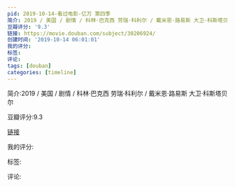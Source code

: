 ```yaml
---
pid: 2019-10-14-看过电影-亿万 第四季
简介: 2019 / 美国 / 剧情 / 科林·巴克西 劳瑞·科利尔 / 戴米恩·路易斯 大卫·科斯塔贝尔
豆瓣评分: '9.3'
链接: https://movie.douban.com/subject/30206924/
创建时间: '2019-10-14 06:01:01'
我的评分:
标签:
评论:
tags: [douban]
categories: [timeline]
---
```

简介:2019 / 美国 / 剧情 / 科林·巴克西 劳瑞·科利尔 / 戴米恩·路易斯 大卫·科斯塔贝尔

豆瓣评分:9.3

[链接](https://movie.douban.com/subject/30206924/)

我的评分:

标签:

评论:

